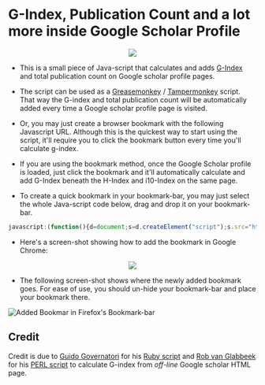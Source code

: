 # G-Index, Publication Count and a lot more inside Google Scholar Profile

<p align="center">
  <img src="https://raw.github.com/gsbabil/google-scholar-gindex/master/screenshots/gindex-total-count-screenshot-2.png"/>
</p>

- This is a small piece of Java-script that calculates and adds
[G-Index](http://en.wikipedia.org/wiki/G-index) and total publication count on
Google scholar profile pages.

- The script can be used as
a [Greasemonkey](http://en.wikipedia.org/wiki/Greasemonkey)
/ [Tampermonkey](https://chrome.google.com/webstore/detail/tampermonkey/dhdgffkkebhmkfjojejmpbldmpobfkfo?hl=en)
script. That way the G-index and total publication count  will be
automatically added every time a Google scholar profile page is visited.

- Or, you may just create a browser bookmark with the following Javascript URL.
Although this is the quickest way to start using the script, it'll require you
to click the bookmark button every time you'll calculate g-index.

- If you are using the bookmark method, once the Google Scholar profile is
loaded, just click the bookmark and it'll automatically calculate and add
G-Index beneath the H-Index and i10-Index on the same page.

- To create a quick bookmark in your bookmark-bar, you may just select the
whole Java-script code below, drag and drop it on your bookmark-bar.

```javascript
javascript:(function(){d=document;s=d.createElement("script");s.src="https://cdn.rawgit.com/gsbabil/google-scholar-gindex/master/Google_Scholar_G-Index.user.js?_"+new%20Date().getTime();d.getElementsByTagName("head")[0].appendChild(s);})();
```

 - Here's a screen-shot showing how to add the bookmark in Google Chrome:

<p align="center">
  <img src="https://raw.github.com/gsbabil/google-scholar-gindex/master/screenshots/bookmark-screenshot-chrome.png"/>
</p>

- The following screen-shot shows where the newly added bookmark goes. For ease
of use, you should un-hide your bookmark-bar and place your bookmark there.

![Added Bookmar in Firefox's
Bookmark-bar](https://raw.github.com/gsbabil/google-scholar-gindex/master/screenshots/bookmark-bar-screenshot-firefox.png)


## Credit

Credit is due to [Guido Governatori](http://www.governatori.net/) for his [Ruby
script](http://www.governatori.net/gindex.rb) and [Rob van
Glabbeek](http://www.cse.unsw.edu.au/~rvg) for his [PERL
script](http://www.cse.unsw.edu.au/~rvg/gindix.zip) to calculate G-index from
_off-line_ Google scholar HTML page.
